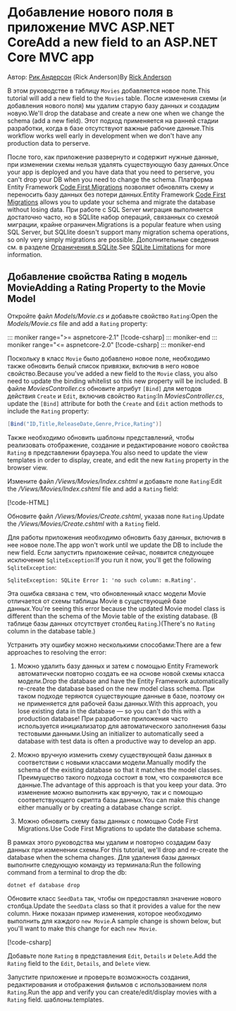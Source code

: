 <!-- This include not used by windows version -->
# <a name="add-a-new-field-to-an-aspnet-core-mvc-app"></a><span data-ttu-id="7b18c-101">Добавление нового поля в приложение MVC ASP.NET Core</span><span class="sxs-lookup"><span data-stu-id="7b18c-101">Add a new field to an ASP.NET Core MVC app</span></span>

<span data-ttu-id="7b18c-102">Автор: [Рик Андерсон](https://twitter.com/RickAndMSFT) (Rick Anderson)</span><span class="sxs-lookup"><span data-stu-id="7b18c-102">By [Rick Anderson](https://twitter.com/RickAndMSFT)</span></span>

<span data-ttu-id="7b18c-103">В этом руководстве в таблицу `Movies` добавляется новое поле.</span><span class="sxs-lookup"><span data-stu-id="7b18c-103">This tutorial will add a new field to the `Movies` table.</span></span> <span data-ttu-id="7b18c-104">После изменения схемы (и добавления нового поля) мы удалим старую базу данных и создадим новую.</span><span class="sxs-lookup"><span data-stu-id="7b18c-104">We'll drop the database and create a new one when we change the schema (add a new field).</span></span> <span data-ttu-id="7b18c-105">Этот подход применяется на ранней стадии разработки, когда в базе отсутствуют важные рабочие данные.</span><span class="sxs-lookup"><span data-stu-id="7b18c-105">This workflow works well early in development when we don't have any production data to perserve.</span></span>

<span data-ttu-id="7b18c-106">После того, как приложение развернуто и содержит нужные данные, при изменении схемы нельзя удалять существующую базу данных.</span><span class="sxs-lookup"><span data-stu-id="7b18c-106">Once your app is deployed and you have data that you need to perserve, you can't drop your DB when you need to change the schema.</span></span> <span data-ttu-id="7b18c-107">Платформа Entity Framework [Code First Migrations](/ef/core/get-started/aspnetcore/new-db) позволяет обновлять схему и переносить базу данных без потери данных.</span><span class="sxs-lookup"><span data-stu-id="7b18c-107">Entity Framework [Code First Migrations](/ef/core/get-started/aspnetcore/new-db) allows you to update your schema and migrate the database without losing data.</span></span> <span data-ttu-id="7b18c-108">При работе с SQL Server миграция выполняется достаточно часто, но в SQLlite набор операций, связанных со схемой миграции, крайне ограничен.</span><span class="sxs-lookup"><span data-stu-id="7b18c-108">Migrations is a popular feature when using SQL Server, but SQLlite doesn't support many migration schema operations, so only very simply migrations are possible.</span></span> <span data-ttu-id="7b18c-109">Дополнительные сведения см. в разделе [Ограничения в SQLite](/ef/core/providers/sqlite/limitations).</span><span class="sxs-lookup"><span data-stu-id="7b18c-109">See [SQLite Limitations](/ef/core/providers/sqlite/limitations) for more information.</span></span>

## <a name="adding-a-rating-property-to-the-movie-model"></a><span data-ttu-id="7b18c-110">Добавление свойства Rating в модель Movie</span><span class="sxs-lookup"><span data-stu-id="7b18c-110">Adding a Rating Property to the Movie Model</span></span>

<span data-ttu-id="7b18c-111">Откройте файл *Models/Movie.cs* и добавьте свойство `Rating`:</span><span class="sxs-lookup"><span data-stu-id="7b18c-111">Open the *Models/Movie.cs* file and add a `Rating` property:</span></span>

::: moniker range=">= aspnetcore-2.1"
[!code-csharp[](~/tutorials/first-mvc-app/start-mvc/sample/MvcMovie21/Models/MovieDateRating.cs?highlight=12&name=snippet)]
::: moniker-end
::: moniker range="<= aspnetcore-2.0"
[!code-csharp[](~/tutorials/first-mvc-app/start-mvc/sample/MvcMovie/Models/MovieDateRating.cs?highlight=11&range=7-18)]
::: moniker-end

<span data-ttu-id="7b18c-112">Поскольку в класс `Movie` было добавлено новое поле, необходимо также обновить белый список привязки, включив в него новое свойство.</span><span class="sxs-lookup"><span data-stu-id="7b18c-112">Because you've added a new field to the `Movie` class, you also need to update the binding whitelist so this new property will be included.</span></span> <span data-ttu-id="7b18c-113">В файле *MoviesController.cs* обновите атрибут `[Bind]` для методов действия `Create` и `Edit`, включив свойство `Rating`:</span><span class="sxs-lookup"><span data-stu-id="7b18c-113">In *MoviesController.cs*, update the `[Bind]` attribute for both the `Create` and `Edit` action methods to include the `Rating` property:</span></span>

```csharp
[Bind("ID,Title,ReleaseDate,Genre,Price,Rating")]
   ```

<span data-ttu-id="7b18c-114">Также необходимо обновить шаблоны представлений, чтобы реализовать отображение, создание и редактирование нового свойства `Rating` в представлении браузера.</span><span class="sxs-lookup"><span data-stu-id="7b18c-114">You also need to update the view templates in order to display, create, and edit the new `Rating` property in the browser view.</span></span>

<span data-ttu-id="7b18c-115">Измените файл */Views/Movies/Index.cshtml* и добавьте поле `Rating`:</span><span class="sxs-lookup"><span data-stu-id="7b18c-115">Edit the */Views/Movies/Index.cshtml* file and add a `Rating` field:</span></span>

[!code-HTML[](~/tutorials/first-mvc-app/start-mvc/sample/MvcMovie/Views/Movies/IndexGenreRating.cshtml?highlight=17,39&range=24-64)]

<span data-ttu-id="7b18c-116">Обновите файл */Views/Movies/Create.cshtml*, указав поле `Rating`.</span><span class="sxs-lookup"><span data-stu-id="7b18c-116">Update the */Views/Movies/Create.cshtml* with a `Rating` field.</span></span>

<span data-ttu-id="7b18c-117">Для работы приложения необходимо обновить базу данных, включив в нее новое поле.</span><span class="sxs-lookup"><span data-stu-id="7b18c-117">The app won't work until we update the DB to include the new field.</span></span> <span data-ttu-id="7b18c-118">Если запустить приложение сейчас, появится следующее исключение `SqliteException`:</span><span class="sxs-lookup"><span data-stu-id="7b18c-118">If you run it now, you'll get the following `SqliteException`:</span></span>

```
SqliteException: SQLite Error 1: 'no such column: m.Rating'.
```

<span data-ttu-id="7b18c-119">Эта ошибка связана с тем, что обновленный класс модели Movie отличается от схемы таблицы Movie в существующей базе данных.</span><span class="sxs-lookup"><span data-stu-id="7b18c-119">You're seeing this error because the updated Movie model class is different than the schema of the Movie table of the existing database.</span></span> <span data-ttu-id="7b18c-120">(В таблице базы данных отсутствует столбец `Rating`.)</span><span class="sxs-lookup"><span data-stu-id="7b18c-120">(There's no `Rating` column in the database table.)</span></span>

<span data-ttu-id="7b18c-121">Устранить эту ошибку можно несколькими способами:</span><span class="sxs-lookup"><span data-stu-id="7b18c-121">There are a few approaches to resolving the error:</span></span>

1. <span data-ttu-id="7b18c-122">Можно удалить базу данных и затем с помощью Entity Framework автоматически повторно создать ее на основе новой схемы класса модели.</span><span class="sxs-lookup"><span data-stu-id="7b18c-122">Drop the database and have the Entity Framework automatically re-create the database based on the new model class schema.</span></span> <span data-ttu-id="7b18c-123">При таком подходе теряются существующие данные в базе, поэтому он не применяется для рабочей базы данных.</span><span class="sxs-lookup"><span data-stu-id="7b18c-123">With this approach, you lose existing data in the database — so you can't do this with a production database!</span></span> <span data-ttu-id="7b18c-124">При разработке приложения часто используется инициализатор для автоматического заполнения базы тестовыми данными.</span><span class="sxs-lookup"><span data-stu-id="7b18c-124">Using an initializer to automatically seed a database with test data is often a productive way to develop an app.</span></span>

2. <span data-ttu-id="7b18c-125">Можно вручную изменить схему существующей базы данных в соответствии с новыми классами модели.</span><span class="sxs-lookup"><span data-stu-id="7b18c-125">Manually modify the schema of the existing database so that it matches the model classes.</span></span> <span data-ttu-id="7b18c-126">Преимущество такого подхода состоит в том, что сохраняются все данные.</span><span class="sxs-lookup"><span data-stu-id="7b18c-126">The advantage of this approach is that you keep your data.</span></span> <span data-ttu-id="7b18c-127">Это изменение можно выполнить как вручную, так и с помощью соответствующего скрипта базы данных.</span><span class="sxs-lookup"><span data-stu-id="7b18c-127">You can make this change either manually or by creating a database change script.</span></span>

3. <span data-ttu-id="7b18c-128">Можно обновить схему базы данных с помощью Code First Migrations.</span><span class="sxs-lookup"><span data-stu-id="7b18c-128">Use Code First Migrations to update the database schema.</span></span>

<span data-ttu-id="7b18c-129">В рамках этого руководства мы удалим и повторно создадим базу данных при изменении схемы.</span><span class="sxs-lookup"><span data-stu-id="7b18c-129">For this tutorial, we'll drop and re-create the database when the schema changes.</span></span> <span data-ttu-id="7b18c-130">Для удаления базы данных выполните следующую команду из терминала:</span><span class="sxs-lookup"><span data-stu-id="7b18c-130">Run the following command from a terminal to drop the db:</span></span>

`dotnet ef database drop`

<span data-ttu-id="7b18c-131">Обновите класс `SeedData` так, чтобы он предоставлял значение нового столбца.</span><span class="sxs-lookup"><span data-stu-id="7b18c-131">Update the `SeedData` class so that it provides a value for the new column.</span></span> <span data-ttu-id="7b18c-132">Ниже показан пример изменения, которое необходимо выполнить для каждого `new Movie`.</span><span class="sxs-lookup"><span data-stu-id="7b18c-132">A sample change is shown below, but you'll want to make this change for each `new Movie`.</span></span>

[!code-csharp[](~/tutorials/first-mvc-app/start-mvc/sample/MvcMovie/Models/SeedDataRating.cs?name=snippet1&highlight=6)]

<span data-ttu-id="7b18c-133">Добавьте поле `Rating` в представления `Edit`, `Details` и `Delete`.</span><span class="sxs-lookup"><span data-stu-id="7b18c-133">Add the `Rating` field to the `Edit`, `Details`, and `Delete` view.</span></span>

<span data-ttu-id="7b18c-134">Запустите приложение и проверьте возможность создания, редактирования и отображения фильмов с использованием поля `Rating`.</span><span class="sxs-lookup"><span data-stu-id="7b18c-134">Run the app and verify you can create/edit/display movies with a `Rating` field.</span></span> <span data-ttu-id="7b18c-135">шаблоны.</span><span class="sxs-lookup"><span data-stu-id="7b18c-135">templates.</span></span>
